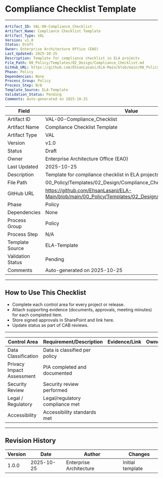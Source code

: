 
# Compliance Checklist Template

---
```yaml
Artifact_ID: VAL-00-Compliance_Checklist
Artifact_Name: Compliance Checklist Template
Artifact_Type: VAL
Version: v1.0
Status: Draft
Owner: Enterprise Architecture Office (EAO)
Last_Updated: 2025-10-25
Description: Template for compliance checklist in ELA projects
File_Path: 00_Policy/Templates/02_Design/Compliance_Checklist.md
GitHub_URL: https://github.com/EhsanLasani/ELA-Main/blob/main/00_Policy/Templates/02_Design/Compliance_Checklist.md
Phase: Policy
Dependencies: None
Process_Group: Policy
Process_Step: N/A
Template_Source: ELA-Template
Validation_Status: Pending
Comments: Auto-generated on 2025-10-25
```

| **Field**           | **Value**                                                                 |
|---------------------|---------------------------------------------------------------------------|
| Artifact ID         | VAL-00-Compliance_Checklist                                               |
| Artifact Name       | Compliance Checklist Template                                             |
| Artifact Type       | VAL                                                                       |
| Version             | v1.0                                                                      |
| Status              | Draft                                                                     |
| Owner               | Enterprise Architecture Office (EAO)                                      |
| Last Updated        | 2025-10-25                                                                |
| Description         | Template for compliance checklist in ELA projects                         |
| File Path           | 00_Policy/Templates/02_Design/Compliance_Checklist.md                     |
| GitHub URL          | https://github.com/EhsanLasani/ELA-Main/blob/main/00_Policy/Templates/02_Design/Compliance_Checklist.md |
| Phase               | Policy                                                                    |
| Dependencies        | None                                                                      |
| Process Group       | Policy                                                                    |
| Process Step        | N/A                                                                       |
| Template Source     | ELA-Template                                                              |
| Validation Status   | Pending                                                                   |
| Comments            | Auto-generated on 2025-10-25                                              |

---


## How to Use This Checklist
- Complete each control area for every project or release.
- Attach supporting evidence (documents, approvals, meeting minutes) for each completed item.
- Store signed approvals in SharePoint and link here.
- Update status as part of CAB reviews.

---

| Control Area               | Requirement/Description         | Evidence/Link | Owner | Status |
|----------------------------|---------------------------------|---------------|-------|--------|
| Data Classification        | Data is classified per policy   |               |       |        |
| Privacy Impact Assessment  | PIA completed and documented    |               |       |        |
| Security Review            | Security review performed       |               |       |        |
| Legal / Regulatory         | Legal/regulatory compliance met |               |       |        |
| Accessibility              | Accessibility standards met     |               |       |        |

---

## Revision History
| Version | Date       | Author                  | Changes         |
|---------|------------|-------------------------|-----------------|
| 1.0.0   | 2025-10-25 | Enterprise Architecture | Initial template|
